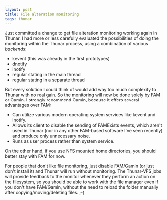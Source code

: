 ```yaml
---
layout: post
title: File alteration monitoring
tags: thunar
---
```


Just committed a change to get file alteration monitoring working again in Thunar. I had more or less carefully evaluated the possibilities of doing the monitoring within the Thunar process, using a combination of various _backends_:

- kevent (this was already in the first prototypes)
- dnotify
- inotify
- regular stating in the main thread
- regular stating in a separate thread

But every solution I could think of would add way too much complexity to Thunar with no real gain. So the monitoring will now be done solely by FAM or Gamin. I strongly recommend Gamin, because it offers several advantages over FAM:

- Can utilize various modern operating system services like kevent and inotify.
- Allows its client to disable the sending of FAMExists events, which aren't used in Thunar (nor in any other FAM-based software I've seen recently) and produce only unnecessary noise.
- Runs as user process rather than system service.

On the other hand, if you use NFS mounted home directories, you should better stay with FAM for now.

For people that don't like file monitoring, just disable FAM/Gamin (or just don't install it) and Thunar will run without monitoring. The Thunar-VFS jobs will provide feedback to the monitor whenever they perform an action on the filesystem, so you should be able to work with the file manager even if you don't have FAM/Gamin, without the need to reload the folder manually after copying/moving/deleting files. ;-)
